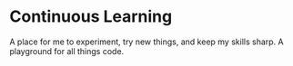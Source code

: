 # Continuous Learning
A place for me to experiment, try new things, and keep my skills sharp. A playground for all things code.
